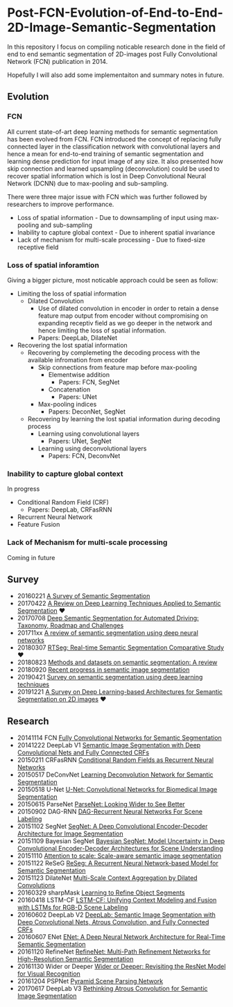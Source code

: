 # Post-FCN-Evolution-of-End-to-End-2D-Image-Semantic-Segmentation
In this repository I focus on compiling noticable research done in the field of end to end semantic segmentation of 2D-images post Fully Convolutional Network (FCN) publication in 2014. 

Hopefully I will also add some implementaiton and summary notes in future.

## Evolution
### FCN
All current state-of-art deep learning methods for semantic segmentation has been evolved from FCN. FCN introduced the concept of replacing fully connected layer in the classification network with convolutional layers and hence a mean for end-to-end training of semantic segmentation and learning dense prediction for input image of any size. It also presented how skip connection and learned upsampling (deconvolution) could be used to recover spatial information which is lost in Deep Convolutional Neural Network (DCNN) due to max-pooling and sub-sampling. 

There were three major issue with FCN which was further followed by researchers to improve performance.
* Loss of spatial information - Due to downsampling of input using max-pooling and sub-sampling
* Inability to capture global context - Due to inherent spatial invariance
* Lack of mechanism for multi-scale processing - Due to fixed-size receptive field 

### Loss of spatial inforamtion
Giving a bigger picture, most noticable approach could be seen as follow:
* Limiting the loss of spatial information
  * Dilated Convolution
    * Use of dilated convolution in encoder in order to retain a dense feature map output from encoder without compromising on expanding receptiv field as we go deeper in the network and hence limiting the loss of spatial information.
    * Papers: DeepLab, DilateNet
* Recovering the lost spatial information
  * Recovering by complemeting the decoding process with the available infromation from encoder
    * Skip connections from feature map before max-pooling
      * Elementwise addition
        * Papers: FCN, SegNet
      * Concatenation
        * Papers: UNet
    * Max-pooling indices
      * Papers: DeconNet, SegNet
  * Recovering by learning the lost spatial information during decoding process
    * Learning using convolutional layers
      * Papers: UNet, SegNet
    * Learning using deconvolutional layers
      * Papers: FCN, DeconvNet
    
### Inability to capture global context
In progress
* Conditional Random Field (CRF)
  * Papers: DeepLab, CRFasRNN
* Recurrent Neural Network
* Feature Fusion

### Lack of Mechanism for multi-scale processing
Coming in future

## Survey
* 20160221 [A Survey of Semantic Segmentation](https://arxiv.org/abs/1602.06541)
* 20170422 [A Review on Deep Learning Techniques Applied to Semantic Segmentation](https://arxiv.org/abs/1704.06857) :heart:
* 20170708 [Deep Semantic Segmentation for Automated Driving: Taxonomy, Roadmap and Challenges](https://arxiv.org/abs/1707.02432)
* 201711xx [A review of semantic segmentation using deep neural networks](https://www.researchgate.net/publication/321283063_A_review_of_semantic_segmentation_using_deep_neural_networks)
* 20180307 [RTSeg: Real-time Semantic Segmentation Comparative Study](https://arxiv.org/abs/1803.02758) :heart:
* 20180823 [Methods and datasets on semantic segmentation: A review](https://www.sciencedirect.com/science/article/abs/pii/S0925231218304077)
* 20180920 [Recent progress in semantic image segmentation](https://arxiv.org/abs/1809.10198)
* 20190421 [Survey on semantic segmentation using deep learning techniques](https://www.sciencedirect.com/science/article/abs/pii/S092523121930181X)
* 20191221 [A Survey on Deep Learning-based Architectures for Semantic Segmentation on 2D images](https://arxiv.org/abs/1912.10230) :heart:


## Research 
* 20141114 FCN [Fully Convolutional Networks for Semantic Segmentation](https://arxiv.org/abs/1411.4038)
* 20141222 DeepLab V1 [Semantic Image Segmentation with Deep Convolutional Nets and Fully Connected CRFs](https://arxiv.org/abs/1412.7062)
* 20150211 CRFasRNN [Conditional Random Fields as Recurrent Neural Networks](https://arxiv.org/abs/1502.03240)
* 20150517 DeConvNet [Learning Deconvolution Network for Semantic Segmentation](https://arxiv.org/abs/1505.04366)
* 20150518 U-Net [U-Net: Convolutional Networks for Biomedical Image Segmentation](https://arxiv.org/abs/1505.04597)
* 20150615 ParseNet [ParseNet: Looking Wider to See Better](https://arxiv.org/abs/1506.04579)
* 20150902 DAG-RNN [DAG-Recurrent Neural Networks For Scene Labeling](https://arxiv.org/abs/1509.00552)
* 20151102 SegNet [SegNet: A Deep Convolutional Encoder-Decoder Architecture for Image Segmentation](https://arxiv.org/abs/1511.00561)
* 20151109 Bayesian SegNet [Bayesian SegNet: Model Uncertainty in Deep Convolutional Encoder-Decoder Architectures for Scene Understanding](https://arxiv.org/abs/1511.02680)
* 20151110 [Attention to scale: Scale-aware semantic image segmentation](https://arxiv.org/abs/1511.03339)
* 20151122 ReSeG [ReSeg: A Recurrent Neural Network-based Model for Semantic Segmentation](https://arxiv.org/abs/1511.07053)
* 20151123 DilateNet [Multi-Scale Context Aggregation by Dilated Convolutions](https://arxiv.org/abs/1511.07122)
* 20160329 sharpMask [Learning to Refine Object Segments](https://arxiv.org/abs/1603.08695)
* 20160418 LSTM-CF [LSTM-CF: Unifying Context Modeling and Fusion with LSTMs for RGB-D Scene Labeling](https://arxiv.org/abs/1604.05000)
* 20160602 DeepLab V2 [DeepLab: Semantic Image Segmentation with Deep Convolutional Nets, Atrous Convolution, and Fully Connected CRFs](https://arxiv.org/abs/1606.00915)
* 20160607 ENet [ENet: A Deep Neural Network Architecture for Real-Time Semantic Segmentation](https://arxiv.org/abs/1606.02147)
* 20161120 RefineNet [RefineNet: Multi-Path Refinement Networks for High-Resolution Semantic Segmentation](https://arxiv.org/abs/1611.06612)
* 20161130 Wider or Deeper [Wider or Deeper: Revisiting the ResNet Model for Visual Recognition](https://arxiv.org/abs/1611.10080)
* 20161204 PSPNet [Pyramid Scene Parsing Network](https://arxiv.org/abs/1612.01105)
* 20170617 DeepLab V3 [Rethinking Atrous Convolution for Semantic Image Segmentation](https://arxiv.org/abs/1706.05587)


